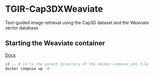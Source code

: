 # TGIR-Cap3DXWeaviate
Text-guided image retrieval using the Cap3D dataset and the Weaviate vector database.

## Starting the Weaviate container
[Docs](https://weaviate.io/developers/weaviate/installation/docker-compose#configurator)

```bash
cd .. # cd to the parent directory of the docker-compose.yml file
docker compose up -d
```